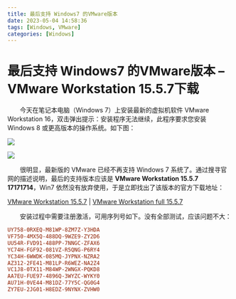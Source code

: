 ```yaml
---
title: 最后支持 Windows7 的VMware版本
date: 2023-05-04 14:58:36
tags: [Windows, VMware]
categories: [Windows]
---
```


最后支持 Windows7 的VMware版本 – VMware Workstation 15.5.7下载
======================================

　　今天在笔记本电脑（Windows 7）上安装最新的虚拟机软件 VMware Workstation 16，双击弹出提示：安装程序无法继续，此程序要求您安装 Windows 8 或更高版本的操作系统。如下图：

![](https://s2.loli.net/2023/07/12/Swug2h7rn8fERct.png)

![](https://s2.loli.net/2023/07/12/lNZOnIxoqSsGeVy.png)

　　很明显，最新版的 VMware 已经不再支持 Windows 7 系统了。通过搜寻官网的描述说明，最后的支持版本应该是 **VMware Workstation 15.5.7 17171714**，Win7 依然没有放弃使用，于是立即找出了该版本的官方下载地址：

[VMware Workstation 15.5.7](https://softwareupdate.vmware.com/cds/vmw-desktop/ws/15.5.7/17171714/windows/core/VMware-workstation-15.5.7-17171714.exe.tar) | [VMware Workstation full 15.5.7](https://download3.vmware.com/software/wkst/file/VMware-workstation-full-15.5.7-17171714.exe)

　　安装过程中需要注册激活，可用序列号如下。没有全部测试，应该问题不大：

```ini
UY758-0RXEQ-M81WP-8ZM7Z-Y3HDA
VF750-4MX5Q-488DQ-9WZE9-ZY2D6
UU54R-FVD91-488PP-7NNGC-ZFAX6
YC74H-FGF92-081VZ-R5QNG-P6RY4
YC34H-6WWDK-085MQ-JYPNX-NZRA2
AZ312-2FE41-M81LP-R6WEZ-NA2Z4
VC1J8-0TX11-M84WP-2WNGX-PQKD8
AA7EU-FUE97-4896Q-3WYZC-WYKY0
AU71H-0VE44-M81DZ-77Y5C-QG0G4
ZY7EU-2JG01-H8EDZ-9NYNX-ZVHW0
```
